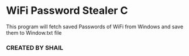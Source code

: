# WiFi Password Stealer C

This program will fetch saved Passwords of WiFi from Windows and save them to Window.txt file

<h3>CREATED BY SHAIL</h3>
